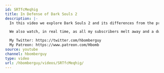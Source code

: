 ```yaml
---
id: SRTfcMeqhig
title: In Defense of Dark Souls 2
description: |-
  In this video we explore Dark Souls 2 and its differences from the previous games in design and execution and the ways, on inspection, it actually proves to be better.

  We also watch, in real time, as all my subscribers melt away and a dunce's hat descends from the heavens directly onto my balding head, and I start to go mad from the realisation that I'm still not sure whether to spell it Defense or Defence and words lose all meaning.

  My Twitter: https://twitter.com/hbomberguy
  My Patreon: https://www.patreon.com/Hbomb
source: youtube
channel: hbomberguy
type: video
url: /hbomberguy/videos/SRTfcMeqhig/
---
```

